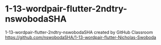 # 1-13-wordpair-flutter-2ndtry-nswobodaSHA
1-13-wordpair-flutter-2ndtry-nswobodaSHA created by GitHub Classroom
https://github.com/nswobodaSHA/1-13-wordpair-flutter-Nicholas-Swoboda

